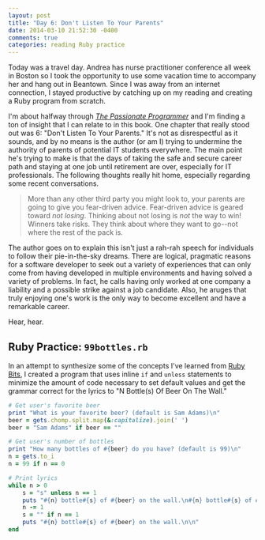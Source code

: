 ```yaml
---
layout: post
title: "Day 6: Don't Listen To Your Parents"
date: 2014-03-10 21:52:30 -0400
comments: true
categories: reading Ruby practice
---
```

Today was a travel day. Andrea has nurse practitioner conference all week in Boston so I took the opportunity to use some vacation time to accompany her and hang out in Beantown. Since I was away from an internet connection, I stayed productive by catching up on my reading and creating a Ruby program from scratch.

I'm about halfway through [*The Passionate Programmer*](http://www.amazon.com/The-Passionate-Programmer-Remarkable-Development/dp/1934356344) and I'm finding a ton of insight that I can relate to in this book. One chapter that really stood out was 6: "Don't Listen To Your Parents." It's not as disrespectful as it sounds, and by no means is the author (or am I) trying to undermine the authority of parents of potential IT students everywhere. The main point he's trying to make is that the days of taking the safe and secure career path and staying at one job until retirement are over, especially for IT professionals. The following thoughts really hit home, especially regarding some recent conversations.

> More than any other third party you might look to, your parents are going to give you fear-driven advice. Fear-driven advice is geared toward *not losing*. Thinking about not losing is *not* the way to win! Winners take risks. They think about where they want to go--not where the rest of the pack is.

The author goes on to explain this isn't just a rah-rah speech for individuals to follow their pie-in-the-sky dreams. There are logical, pragmatic reasons for a software developer to seek out a variety of experiences that can only come from having developed in multiple environments and having solved a variety of problems. In fact, he calls having only worked at one company a liability and a possible strike against a job candidate. Also, he aruges that truly enjoying one's work is the only way to become excellent and have a remarkable career.

Hear, hear.

## Ruby Practice: `99bottles.rb`

In an attempt to synthesize some of the concepts I've learned from [Ruby Bits](http://rubybits.codeschool.com/), I created a program that uses inline `if` and `unless` statements to minimize the amount of code necessary to set default values and get the grammar correct for the lyrics to "N Bottle(s) Of Beer On The Wall."

```ruby 99bottles.rb
# Get user's favorite beer
print "What is your favorite beer? (default is Sam Adams)\n"
beer = gets.chomp.split.map(&:capitalize).join(' ')
beer = "Sam Adams" if beer == ""

# Get user's number of bottles
print "How many bottles of #{beer} do you have? (default is 99)\n"
n = gets.to_i
n = 99 if n == 0

# Print lyrics
while n > 0
    s = "s" unless n == 1
    puts "#{n} bottle#{s} of #{beer} on the wall.\n#{n} bottle#{s} of #{beer}.\nTake one down, pass it around."
    n -= 1
    s = "" if n == 1
    puts "#{n} bottle#{s} of #{beer} on the wall.\n\n"
end
```